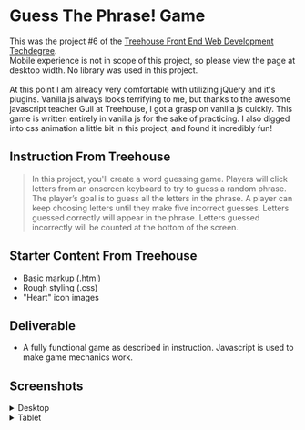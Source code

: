 # Guess The Phrase! Game
This was the project #6 of the [Treehouse Front End Web Development Techdegree](https://teamtreehouse.com/techdegree/front-end-web-development-2). <br>
Mobile experience is not in scope of this project, so please view the page at desktop width. No library was used in this project. <br><br>
At this point I am already very comfortable with utilizing jQuery and it's plugins. Vanilla js always looks terrifying to me, but thanks to the awesome javascript teacher Guil at Treehouse, I got a grasp on vanilla js quickly. This game is written entirely in vanilla js for the sake of practicing. 
I also digged into css animation a little bit in this project, and found it incredibly fun!

## Instruction From Treehouse
> In this project, you'll create a word guessing game. Players will click letters from an onscreen keyboard to try to guess a random phrase. The player’s goal is to guess all the letters in the phrase. A player can keep choosing letters until they make five incorrect guesses. Letters guessed correctly will appear in the phrase. Letters guessed incorrectly will be counted at the bottom of the screen. 

## Starter Content From Treehouse
- Basic markup (.html)
- Rough styling (.css)
- "Heart" icon images

## Deliverable
- A fully functional game as described in instruction. Javascript is used to make game mechanics work.

## Screenshots
<details><summary>Desktop</summary>
    <img src="" alt="desktop">
</details>
<details><summary>Tablet</summary>
    <img src="" alt="tablet">
</details>
